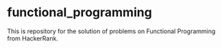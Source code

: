 # functional_programming

This is repository for the solution of problems on Functional Programming from HackerRank.
